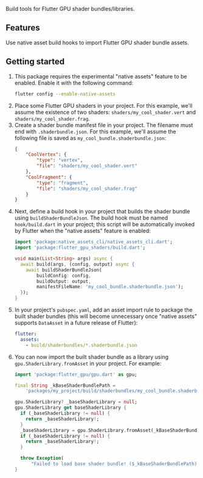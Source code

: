 Build tools for Flutter GPU shader bundles/libraries.

## Features

Use native asset build hooks to import Flutter GPU shader bundle assets.

## Getting started

1. This package requires the experimental "native assets" feature to be enabled. Enable it with the following command:
    ```bash
    flutter config --enable-native-assets
    ```
2. Place some Flutter GPU shaders in your project. For this example, we'll assume the existence of two shaders: `shaders/my_cool_shader.vert` and `shaders/my_cool_shader.frag`.
3. Create a shader bundle manifest file in your project. The filename must end with `.shaderbundle.json`. For this example, we'll assume the following file is saved as `my_cool_bundle.shaderbundle.json`:
    ```json
    {
        "CoolVertex": {
            "type": "vertex",
            "file": "shaders/my_cool_shader.vert"
        },
        "CoolFragment": {
            "type": "fragment",
            "file": "shaders/my_cool_shader.frag"
        }
    }
    ```
4. Next, define a build hook in your project that builds the shader bundle using `buildShaderBundleJson`. The build hook must be named `hook/build.dart` in your project; this script will be automatically invoked by Flutter when the "native assets" feature is enabled:
    ```dart
    import 'package:native_assets_cli/native_assets_cli.dart';
    import 'package:flutter_gpu_shaders/build.dart';

    void main(List<String> args) async {
      await build(args, (config, output) async {
        await buildShaderBundleJson(
            buildConfig: config,
            buildOutput: output,
            manifestFileName: 'my_cool_bundle.shaderbundle.json');
      });
    }
    ```
5. In your project's `pubspec.yaml`, add an asset import rule to package the built shader bundles (this will become unnecessary once "native assets" supports `DataAsset` in a future release of Flutter):
    ```yaml
    flutter:
      assets:
        - build/shaderbundles/*.shaderbundle.json
    ```
6. You can now import the built shader bundle as a library using `gpu.ShaderLibrary.fromAsset` in your project. For example:
    ```dart
    import 'package:flutter_gpu/gpu.dart' as gpu;
    
    final String _kBaseShaderBundlePath =
        'packages/my_project/build/shaderbundles/my_cool_bundle.shaderbundle';
    
    gpu.ShaderLibrary? _baseShaderLibrary = null;
    gpu.ShaderLibrary get baseShaderLibrary {
      if (_baseShaderLibrary != null) {
        return _baseShaderLibrary!;
      }
      _baseShaderLibrary = gpu.ShaderLibrary.fromAsset(_kBaseShaderBundlePath);
      if (_baseShaderLibrary != null) {
        return _baseShaderLibrary!;
      }
    
      throw Exception(
          "Failed to load base shader bundle! ($_kBaseShaderBundlePath)");
    }
    ```